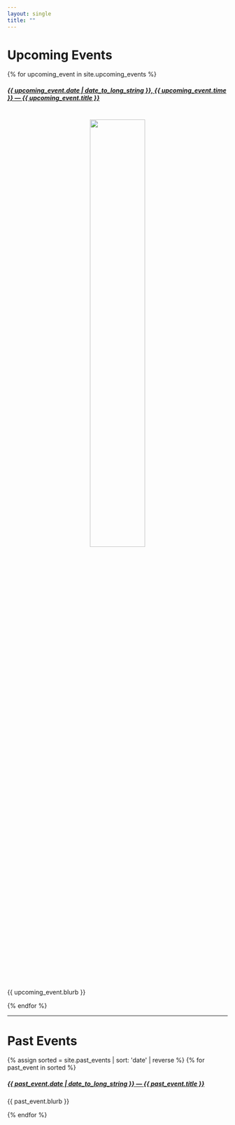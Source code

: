 ```yaml
---
layout: single
title: ""
---
```


# Upcoming Events

{% for upcoming_event in site.upcoming_events %}
<h5>
<a href="{{ upcoming_event.url }}.html">{{ upcoming_event.date | date_to_long_string }}, 
{{ upcoming_event.time }} — {{ upcoming_event.title }}</a>
</h5>

<center>
<a href="{{ upcoming_event.url }}.html">
<img src="{{ upcoming_event.poster_png }}" width='50%'
style="margin-top: 18px; margin-bottom: 18px;">
</a>
</center>

<p> {{ upcoming_event.blurb }} </p>
{% endfor %}
<hr>

# Past Events

{% assign sorted = site.past_events | sort: 'date' | reverse %}
{% for past_event in sorted %}
<h5> 
<a href="{{ past_event.url }}.html">
{{ past_event.date | date_to_long_string }} — {{ past_event.title }} </a>
</h5>
<p> {{ past_event.blurb }} </p>
{% endfor %}

